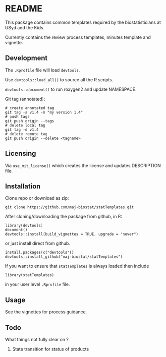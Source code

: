 # README

This package contains common templates required by the biostatisticians at USyd and the Kids.

Currently contains the review process templates, minutes template and vignette.

## Development


The `.Rprofile` file will load `devtools`.

Use `devtools::load_all()` to source all the R scripts.

`devtools::document()` to run roxygen2 and update NAMESPACE.

Git tag (annotated):

```
# create annotated tag
git tag -a v1.4 -m "my version 1.4"
# push tags
git push origin --tags
# delete local tag
git tag -d v1.4
# delete remote tag
git push origin --delete <tagname>
```

## Licensing

Via `use_mit_license()` which creates the license and updates DESCRIPTION file.

## Installation

Clone repo or download as zip:

```
git clone https://github.com/maj-biostat/statTemplates.git
```


After cloning/downloading the package from github, in R:

```
library(devtools)
document()
devtools::install(build_vignettes = TRUE, upgrade = "never")
```

or just install direct from github.

```
install.packages(c("devtools"))
devtools::install_github("maj-biostat/statTemplates")
```

If you want to ensure that `statTemplates` is always loaded then include 

```
library(statTemplates)
```

in your user level `.Rprofile` file.

## Usage

See the vignettes for process guidance.

## Todo 

What things not fully clear on ?

1. State transition for status of products


